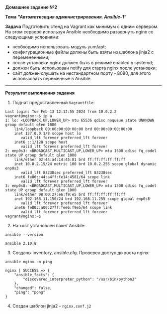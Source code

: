 **Домашнее задание №2**

**Тема** ***"Автоматизация администрирования. Ansible-1"***

**Задача**
Подготовить стенд на Vagrant как минимум с одним сервером. На этом сервере используя Ansible необходимо развернуть nginx со следующими условиями:

- необходимо использовать модуль yum/apt;
- конфигурационные файлы должны быть взяты из шаблона jinja2 с перемененными;
- после установки nginx должен быть в режиме enabled в systemd;
- должен быть использован notify для старта nginx после установки;
- сайт должен слушать на нестандартном порту - 8080, для этого использовать переменные в Ansible.
---
**Результат выполнения задания**

1. Поднят предоставленный `Vagrantfile`:

```
Last login: Tue Feb 13 12:12:55 2024 from 10.0.2.2
vagrant@nginx:~$ ip a
1: lo: <LOOPBACK,UP,LOWER_UP> mtu 65536 qdisc noqueue state UNKNOWN group default qlen 1000
    link/loopback 00:00:00:00:00:00 brd 00:00:00:00:00:00
    inet 127.0.0.1/8 scope host lo
       valid_lft forever preferred_lft forever
    inet6 ::1/128 scope host 
       valid_lft forever preferred_lft forever
2: enp0s3: <BROADCAST,MULTICAST,UP,LOWER_UP> mtu 1500 qdisc fq_codel state UP group default qlen 1000
    link/ether 02:44:a4:14:45:81 brd ff:ff:ff:ff:ff:ff
    inet 10.0.2.15/24 metric 100 brd 10.0.2.255 scope global dynamic enp0s3
       valid_lft 83238sec preferred_lft 83238sec
    inet6 fe80::44:a4ff:fe14:4581/64 scope link 
       valid_lft forever preferred_lft forever
3: enp0s8: <BROADCAST,MULTICAST,UP,LOWER_UP> mtu 1500 qdisc fq_codel state UP group default qlen 1000
    link/ether 08:00:27:e6:f9:e5 brd ff:ff:ff:ff:ff:ff
    inet 192.168.11.150/24 brd 192.168.11.255 scope global enp0s8
       valid_lft forever preferred_lft forever
    inet6 fe80::a00:27ff:fee6:f9e5/64 scope link 
       valid_lft forever preferred_lft forever
vagrant@nginx:~$ 
```

2. На хост установлен пакет Ansible:
```
ansible --version                                                                                                                                                        

ansible 2.10.8
```

3. Созданы inventory, ansible.cfg. Проверен доступ до хоста nginx:


```
ansible nginx -m ping

nginx | SUCCESS => {
    "ansible_facts": {
        "discovered_interpreter_python": "/usr/bin/python3"
    },
    "changed": false,
    "ping": "pong"
}
```

4. Создан шаблон jinja2 - `nginx.conf.j2`
